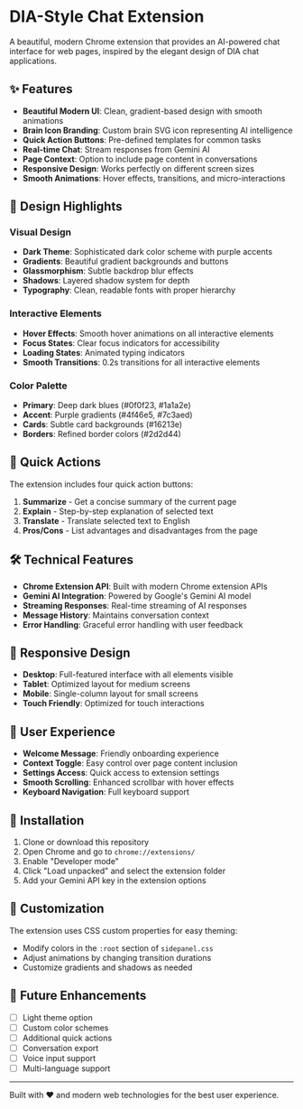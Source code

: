 # DIA-Style Chat Extension

A beautiful, modern Chrome extension that provides an AI-powered chat interface for web pages, inspired by the elegant design of DIA chat applications.

## ✨ Features

- **Beautiful Modern UI**: Clean, gradient-based design with smooth animations
- **Brain Icon Branding**: Custom brain SVG icon representing AI intelligence
- **Quick Action Buttons**: Pre-defined templates for common tasks
- **Real-time Chat**: Stream responses from Gemini AI
- **Page Context**: Option to include page content in conversations
- **Responsive Design**: Works perfectly on different screen sizes
- **Smooth Animations**: Hover effects, transitions, and micro-interactions

## 🎨 Design Highlights

### Visual Design
- **Dark Theme**: Sophisticated dark color scheme with purple accents
- **Gradients**: Beautiful gradient backgrounds and buttons
- **Glassmorphism**: Subtle backdrop blur effects
- **Shadows**: Layered shadow system for depth
- **Typography**: Clean, readable fonts with proper hierarchy

### Interactive Elements
- **Hover Effects**: Smooth hover animations on all interactive elements
- **Focus States**: Clear focus indicators for accessibility
- **Loading States**: Animated typing indicators
- **Smooth Transitions**: 0.2s transitions for all interactive elements

### Color Palette
- **Primary**: Deep dark blues (#0f0f23, #1a1a2e)
- **Accent**: Purple gradients (#4f46e5, #7c3aed)
- **Cards**: Subtle card backgrounds (#16213e)
- **Borders**: Refined border colors (#2d2d44)

## 🚀 Quick Actions

The extension includes four quick action buttons:
1. **Summarize** - Get a concise summary of the current page
2. **Explain** - Step-by-step explanation of selected text
3. **Translate** - Translate selected text to English
4. **Pros/Cons** - List advantages and disadvantages from the page

## 🛠️ Technical Features

- **Chrome Extension API**: Built with modern Chrome extension APIs
- **Gemini AI Integration**: Powered by Google's Gemini AI model
- **Streaming Responses**: Real-time streaming of AI responses
- **Message History**: Maintains conversation context
- **Error Handling**: Graceful error handling with user feedback

## 📱 Responsive Design

- **Desktop**: Full-featured interface with all elements visible
- **Tablet**: Optimized layout for medium screens
- **Mobile**: Single-column layout for small screens
- **Touch Friendly**: Optimized for touch interactions

## 🎯 User Experience

- **Welcome Message**: Friendly onboarding experience
- **Context Toggle**: Easy control over page content inclusion
- **Settings Access**: Quick access to extension settings
- **Smooth Scrolling**: Enhanced scrollbar with hover effects
- **Keyboard Navigation**: Full keyboard support

## 🔧 Installation

1. Clone or download this repository
2. Open Chrome and go to `chrome://extensions/`
3. Enable "Developer mode"
4. Click "Load unpacked" and select the extension folder
5. Add your Gemini API key in the extension options

## 🎨 Customization

The extension uses CSS custom properties for easy theming:
- Modify colors in the `:root` section of `sidepanel.css`
- Adjust animations by changing transition durations
- Customize gradients and shadows as needed

## 🌟 Future Enhancements

- [ ] Light theme option
- [ ] Custom color schemes
- [ ] Additional quick actions
- [ ] Conversation export
- [ ] Voice input support
- [ ] Multi-language support

---

Built with ❤️ and modern web technologies for the best user experience.
